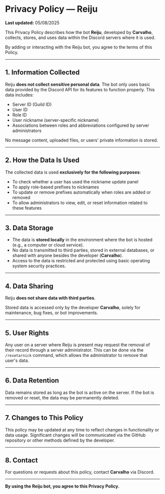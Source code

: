 # Privacy Policy — Reiju

**Last updated:** 05/08/2025

This Privacy Policy describes how the bot **Reiju**, developed by **Carvalho**, collects, stores, and uses data within the Discord servers where it is used.

By adding or interacting with the Reiju bot, you agree to the terms of this Policy.

---

## 1. Information Collected

Reiju **does not collect sensitive personal data**. The bot only uses basic data provided by the Discord API for its features to function properly. This data includes:

- Server ID (Guild ID)  
- User ID  
- Role ID  
- User nickname (server-specific nickname)  
- Associations between roles and abbreviations configured by server administrators

No message content, uploaded files, or users' private information is stored.

---

## 2. How the Data Is Used

The collected data is used **exclusively for the following purposes**:

- To check whether a user has used the nickname update panel  
- To apply role-based prefixes to nicknames  
- To update or remove prefixes automatically when roles are added or removed  
- To allow administrators to view, edit, or reset information related to these features  

---

## 3. Data Storage

- The data is **stored locally** in the environment where the bot is hosted (e.g., a computer or cloud service).  
- No data is transmitted to third parties, stored in external databases, or shared with anyone besides the developer (**Carvalho**).  
- Access to the data is restricted and protected using basic operating system security practices.  

---

## 4. Data Sharing

Reiju **does not share data with third parties**.

Stored data is accessed only by the developer **Carvalho**, solely for maintenance, bug fixes, or bot improvements.

---

## 5. User Rights

Any user on a server where Reiju is present may request the removal of their record through a server administrator. This can be done via the `/resetarnick` command, which allows the administrator to remove that user's data.

---

## 6. Data Retention

Data remains stored as long as the bot is active on the server. If the bot is removed or reset, the data may be permanently deleted.

---

## 7. Changes to This Policy

This policy may be updated at any time to reflect changes in functionality or data usage. Significant changes will be communicated via the GitHub repository or other methods defined by the developer.

---

## 8. Contact

For questions or requests about this policy, contact **Carvalho** via Discord.

---

**By using the Reiju bot, you agree to this Privacy Policy.**

